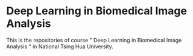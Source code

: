 # Deep Learning in Biomedical Image Analysis
This is the repositories of course " Deep Learning in Biomedical Image Analysis " in National Tsing Hua University.
